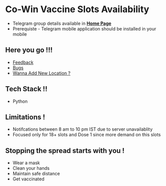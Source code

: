 # Co-Win Vaccine Slots Availability

* Telegram group details available in [**Home Page**](https://bharathiiraja.github.io/vaccine-telegram-alert/)
* Prerequiste - Telegram mobile application should be installed in your mobile

Here you go !!!
-----------
* [Feedback](https://github.com/bharathiiraja/vaccine-telegram-alert/issues)
* [Bugs](https://github.com/bharathiiraja/vaccine-telegram-alert/issues)
* [Wanna Add New Location ?](https://github.com/bharathiiraja/vaccine-telegram-alert/issues/2)

Tech Stack !!
-----------
* Python

Limitations !
-----------
* Notifcations between 8 am to 10 pm IST due to server unavailablity
* Focused only for 18+ slots and Dose 1 since more demand on this slots

Stopping the spread starts with you !
-----------
* Wear a mask
* Clean your hands
* Maintain safe distance
* Get vaccinated
